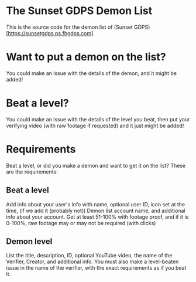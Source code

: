 # The Sunset GDPS Demon List
This is the source code for the demon list of (Sunset GDPS)[https://sunsetgdps.ps.fhgdps.com].

# Want to put a demon on the list?
You could make an issue with the details of the demon, and it might be added!

# Beat a level?
You could make an issue with the details of the level you beat, then put your verifying video (with raw footage if requested) and it just might be added!

# Requirements
Beat a level, or did you make a demon and want to get it on the list? These are the requirements:

## Beat a level
Add info about your user's info with name, optional user ID, icon set at the time, (if we add it (probably not)) Demon list account name, and additional info about your account.
Get at least 51-100% with footage proof, and if it is 0-100%, raw footage may or may not be required (with clicks)

## Demon level
List the title, description, ID, optional YouTube video, the name of the Verifier, Creator, and additional info.
You must also make a level-beaten issue in the name of the verifier, with the exact requirements as if you beat it.
